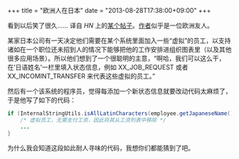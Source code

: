 +++
title = "欧洲人在日本"
date = "2013-08-28T17:38:00+09:00"
+++

看到以后笑了很久…… 译自 *HN* 上的[某个帖子](https://news.ycombinator.com/item?id=6141330)。[作者](https://twitter.com/patio11)似乎是一位欧洲友人。

<!--more-->

某家日本公司有一天决定他们需要在某个系统里面加入一些“虚拟”的员工，以支持诸如在一个职位还未招到人的情况下能够把他的工作安排进组织图表里（以及其他很多应用场景）。所以他们想到了一个很聪明的主意，“啊哈，我们可以这么干，在‘日语姓名’一栏里填入状态信息，例如 XX_JOB_REQUEST 或者 XX_INCOMINT_TRANSFER 来代表这些虚拟的员工。”

然后有一个该系统的程序员，觉得每添加一个新状态信息就要改动代码太麻烦了，于是他写了如下的代码：

``` java
if (InternalStringUtils.isAllLatinCharacters(employee.getJapaneseName()) {
    /* 虚拟员工，无需支付工资，因此将其从工资列表中移除 */
    ...
}
```

为什么我会知道这段如此耐人寻味的代码，我想你们都能猜到了吧。
